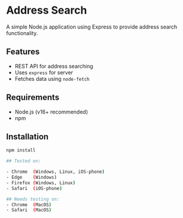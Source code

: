 # Address Search

A simple Node.js application using Express to provide address search functionality.

## Features

- REST API for address searching
- Uses `express` for server
- Fetches data using `node-fetch`

## Requirements

- Node.js (v16+ recommended)
- npm

## Installation

```bash
npm install

## Tested on:

- Chrome  (Windows, Linux, iOS-phone)
- Edge    (Windows)
- Firefox (Windows, Linux)
- Safari  (iOS-phone)

## Needs testing on:
- Chrome  (MacOS)
- Safari  (MacOS)
